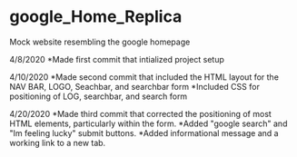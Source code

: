 # google_Home_Replica
Mock website resembling the google homepage

4/8/2020
*Made first commit that intialized project setup

4/10/2020
*Made second commit that included the HTML layout for the 
NAV BAR, LOGO, Seachbar, and searchbar form
*Included CSS for positioning of LOG, searchbar, and search form

4/20/2020
*Made third commit that corrected the positioning of most HTML elements, particularly within the form.
*Added "google search" and "Im feeling lucky" submit buttons.
*Added informational message and a working link to a new tab.